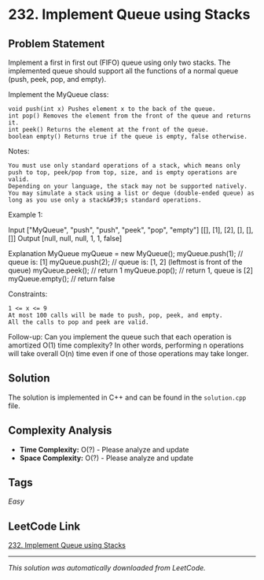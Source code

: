 # 232. Implement Queue using Stacks

## Problem Statement

Implement a first in first out (FIFO) queue using only two stacks. The implemented queue should support all the functions of a normal queue (push, peek, pop, and empty).

Implement the MyQueue class:

	void push(int x) Pushes element x to the back of the queue.
	int pop() Removes the element from the front of the queue and returns it.
	int peek() Returns the element at the front of the queue.
	boolean empty() Returns true if the queue is empty, false otherwise.

Notes:

	You must use only standard operations of a stack, which means only push to top, peek/pop from top, size, and is empty operations are valid.
	Depending on your language, the stack may not be supported natively. You may simulate a stack using a list or deque (double-ended queue) as long as you use only a stack&#39;s standard operations.

Example 1:

Input
["MyQueue", "push", "push", "peek", "pop", "empty"]
[[], [1], [2], [], [], []]
Output
[null, null, null, 1, 1, false]

Explanation
MyQueue myQueue = new MyQueue();
myQueue.push(1); // queue is: [1]
myQueue.push(2); // queue is: [1, 2] (leftmost is front of the queue)
myQueue.peek(); // return 1
myQueue.pop(); // return 1, queue is [2]
myQueue.empty(); // return false

Constraints:

	1 <= x <= 9
	At most 100 calls will be made to push, pop, peek, and empty.
	All the calls to pop and peek are valid.

Follow-up: Can you implement the queue such that each operation is amortized O(1) time complexity? In other words, performing n operations will take overall O(n) time even if one of those operations may take longer.

## Solution

The solution is implemented in C++ and can be found in the `solution.cpp` file.

## Complexity Analysis

- **Time Complexity:** O(?) - Please analyze and update
- **Space Complexity:** O(?) - Please analyze and update

## Tags

*Easy*

## LeetCode Link

[232. Implement Queue using Stacks](https://leetcode.com/problems/implement-queue-using-stacks/)

---

*This solution was automatically downloaded from LeetCode.*
